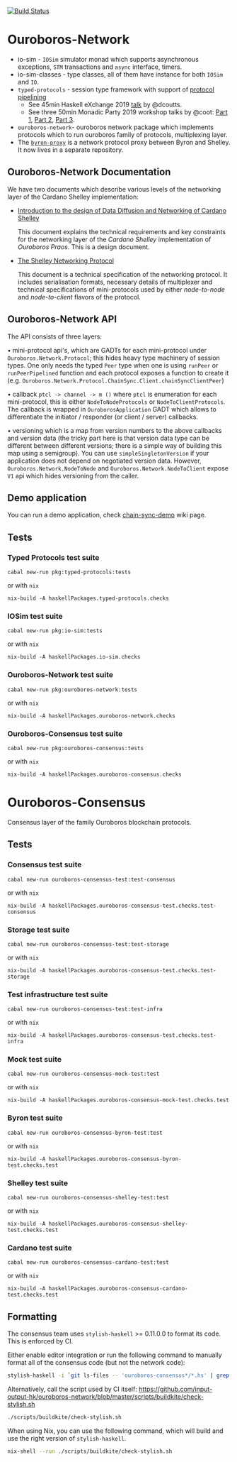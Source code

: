 [![Build Status](https://badge.buildkite.com/3c5e581fd69202ceddd64e91351846c41baa285aaca835cdd9.svg?style=flat-square&branch=master)](https://buildkite.com/input-output-hk/ouroboros-network)

# Ouroboros-Network

* io-sim - `IOSim` simulator monad which supports asynchronous exceptions,
  `STM` transactions and `async` interface, timers.
* io-sim-classes - type classes, all of them have instance for both `IOSim` and
  `IO`.
* `typed-protocols` - session type framework with support of [protocol pipelining](https://en.wikipedia.org/wiki/Protocol_pipelining)
  * See 45min Haskell eXchange 2019 [talk](https://skillsmatter.com/skillscasts/14633-45-minute-talk-by-duncan-coutts) by @dcoutts.
  * See three 50min Monadic Party 2019 workshop talks by @coot: [Part 1](https://www.youtube.com/watch?v=j8gza2L61nM), [Part 2](https://www.youtube.com/watch?v=oV6KSl1srL8), [Part 3](https://www.youtube.com/watch?v=nOIQCRPwmPA).
* `ouroboros-network`- ouroboros network package which implements protocols
  which to run ouroboros family of protocols, multiplexing layer.
* The [`byron-proxy`](https://github.com/input-output-hk/cardano-byron-proxy) is a network protocol proxy between Byron and Shelley.
  It now lives in a separate repository.

## Ouroboros-Network Documentation

We have two documents which describe various levels of the networking layer of
the Cardano Shelley implementation:

* [Introduction to the design of Data Diffusion and Networking of Cardano Shelley](https://hydra.iohk.io/job/Cardano/ouroboros-network/native.network-docs.x86_64-linux/latest/download/1)

  This document explains the technical requirements and key constraints for the networking
  layer of the _Cardano Shelley_ implementation of _Ouroboros Praos_.  This is
  a design document.

* [The Shelley Networking Protocol](https://hydra.iohk.io/job/Cardano/ouroboros-network/native.network-docs.x86_64-linux/latest/download/2)

  This document is a technical specification of the networking protocol.  It
  includes serialisation formats, necessary details of multiplexer and
  technical specifications of mini-protocols used by either _node-to-node_ and
  _node-to-client_ flavors of the protocol. 

## Ouroboros-Network API

The API consists of three layers:

• mini-protocol api's, which are GADTs for each mini-protocol under `Ouroboros.Network.Protocol`; this hides heavy type machinery of session types.  One only needs the typed `Peer` type  when one is using `runPeer` or `runPeerPipelined` function and each protocol exposes a function to create it (e.g. `Ouroboros.Network.Protocol.ChainSync.Client.chainSyncClientPeer`)

• callback `ptcl -> channel -> m ()` where `ptcl` is enumeration for each mini-protocol, this is either `NodeToNodeProtocols` or `NodeToClientProtocols`.  The callback is wrapped in `OuroborosApplication` GADT which allows to differentiate the initiator / responder (or client / server) callbacks.

• versioning which is a map from version numbers to the above callbacks and version data (the tricky part here is that version data type can be different between different versions; there is a simple way of building this map using a semigroup). You can use `simpleSingletonVersion` if your application does not depend on negotiated version data.  However, `Ouroboros.Network.NodeToNode` and `Ouroboros.Network.NodeToClient` expose `V1` api which hides versioning from the caller.

## Demo application

You can run a demo application, check
[chain-sync-demo](https://github.com/input-output-hk/ouroboros-network/wiki/Ouroboros-Network-Demo)
wiki page.

## Tests

### Typed Protocols test suite
```
cabal new-run pkg:typed-protocols:tests
```
or with `nix`
```
nix-build -A haskellPackages.typed-protocols.checks
```
### IOSim test suite
```
cabal new-run pkg:io-sim:tests
```
or with `nix`
```
nix-build -A haskellPackages.io-sim.checks
```
### Ouroboros-Network test suite
```
cabal new-run pkg:ouroboros-network:tests
```
or with `nix`
```
nix-build -A haskellPackages.ouroboros-network.checks
```
### Ouroboros-Consensus test suite
```
cabal new-run pkg:ouroboros-consensus:tests
```
or with `nix`
```
nix-build -A haskellPackages.ouroboros-consensus.checks
```

# Ouroboros-Consensus

Consensus layer of the family Ouroboros blockchain protocols.

## Tests

### Consensus test suite
```
cabal new-run ouroboros-consensus-test:test-consensus
```
or with `nix`
```
nix-build -A haskellPackages.ouroboros-consensus-test.checks.test-consensus
```
### Storage test suite
```
cabal new-run ouroboros-consensus-test:test-storage
```
or with `nix`
```
nix-build -A haskellPackages.ouroboros-consensus-test.checks.test-storage
```
### Test infrastructure test suite
```
cabal new-run ouroboros-consensus-test:test-infra
```
or with `nix`
```
nix-build -A haskellPackages.ouroboros-consensus-test.checks.test-infra
```
### Mock test suite
```
cabal new-run ouroboros-consensus-mock-test:test
```
or with `nix`
```
nix-build -A haskellPackages.ouroboros-consensus-mock-test.checks.test
```
### Byron test suite
```
cabal new-run ouroboros-consensus-byron-test:test
```
or with `nix`
```
nix-build -A haskellPackages.ouroboros-consensus-byron-test.checks.test
```
### Shelley test suite
```
cabal new-run ouroboros-consensus-shelley-test:test
```
or with `nix`
```
nix-build -A haskellPackages.ouroboros-consensus-shelley-test.checks.test
```
### Cardano test suite
```
cabal new-run ouroboros-consensus-cardano-test:test
```
or with `nix`
```
nix-build -A haskellPackages.ouroboros-consensus-cardano-test.checks.test
```

## Formatting

The consensus team uses `stylish-haskell` >= 0.11.0.0 to format its code. This
is enforced by CI.

Either enable editor integration or run the following command to manually
format all of the consensus code (but not the network code):

```bash
stylish-haskell -i `git ls-files -- 'ouroboros-consensus*/*.hs' | grep -v Setup.hs`
```

Alternatively, call the script used by CI itself:
https://github.com/input-output-hk/ouroboros-network/blob/master/scripts/buildkite/check-stylish.sh

```bash
./scripts/buildkite/check-stylish.sh
```

When using Nix, you can use the following command, which will build and use
the right version of `stylish-haskell`.

```bash
nix-shell --run ./scripts/buildkite/check-stylish.sh
```
